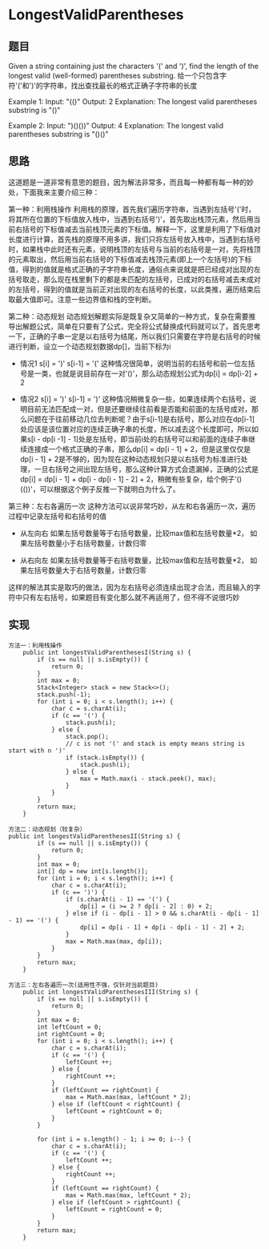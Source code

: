 # LongestValidParentheses

## 题目 
Given a string containing just the characters '(' and ')', find the length of the longest valid (well-formed) parentheses substring.
给一个只包含字符'('和')'的字符串，找出查找最长的格式正确子字符串的长度

Example 1:
Input: "(()"
Output: 2
Explanation: The longest valid parentheses substring is "()"

Example 2:
Input: ")()())"
Output: 4
Explanation: The longest valid parentheses substring is "()()"

## 思路
这道题是一道非常有意思的题目，因为解法非常多，而且每一种都有每一种的妙处，下面我来主要介绍三种：

第一种：利用栈操作
利用栈的原理，首先我们遍历字符串，当遇到左括号'('时，将其所在位置的下标值放入栈中，当遇到右括号')'，首先取出栈顶元素，然后用当前右括号的下标值减去当前栈顶元素的下标值。解释一下，这里是利用了下标值对长度进行计算，首先栈的原理不用多讲，我们只将左括号放入栈中，当遇到右括号时，如果栈中此时还有元素，说明栈顶的左括号与当前的右括号是一对，先将栈顶的元素取出，然后用当前右括号的下标值减去栈顶元素(即上一个左括号)的下标值，得到的值就是格式正确的子字符串长度，通俗点来说就是把已经成对出现的左括号取走，那么现在栈里剩下的都是未匹配的左括号，已成对的右括号减去未成对的左括号，得到的值就是当前正对出现的左右括号的长度，以此类推，遍历结束后取最大值即可。注意一些边界值和栈的空判断。

第二种：动态规划
动态规划解题实际是既复杂又简单的一种方式，复杂在需要推导出解题公式，简单在只要有了公式，完全将公式替换成代码就可以了。首先思考一下，正确的子串一定是以右括号为结尾，所以我们只需要在字符是右括号的时候进行判断，设立一个动态规划数据dp[]，当前下标为i

* 情况1
s[i] = ')' s[i-1] = '('
这种情况很简单，说明当前的右括号和前一位左括号是一类，也就是说目前存在一对'()'，那么动态规划公式为dp[i] = dp[i-2] + 2

* 情况2
s[i] = ')' s[i-1] = ')'
这种情况稍微复杂一些，如果连续两个右括号，说明目前无法匹配成一对，但是还要继续往前看是否能和前面的左括号成对，那么问题在于往前移动几位去判断呢？由于s[i-1]是右括号，那么对应在dp[i-1]处应该是该位置对应的连续正确子串的长度，所以减去这个长度即可，所以如果s[i - dp[i -1] - 1]处是左括号，即当前i处的右括号可以和前面的连续子串继续连接成一个格式正确的子串，那么dp[i] = dp[i - 1] + 2，但是这里仅仅是dp[i - 1] + 2是不够的，因为现在这种动态规划只是以右括号为标准进行处理，一旦右括号之间出现左括号，那么这种计算方式会遗漏掉，正确的公式是dp[i] = dp[i - 1] + dp[i - dp[i - 1] - 2] + 2，稍微有些复杂，给个例子'()(())'，可以根据这个例子反推一下就明白为什么了。

第三种：左右各遍历一次
这种方法可以说非常巧妙，从左和右各遍历一次，遍历过程中记录左括号和右括号的值
* 从左向右
如果左括号数量等于右括号数量，比较max值和左括号数量*2，
如果左括号数量小于右括号数量，计数归零

* 从右向左
如果左括号数量等于右括号数量，比较max值和左括号数量*2，
如果左括号数量大于右括号数量，计数归零

这样的解法其实是取巧的做法，因为左右括号必须连续出现才合法，而且输入的字符中只有左右括号，如果题目有变化那么就不再适用了，但不得不说很巧妙


## 实现 
```
方法一：利用栈操作
    public int longestValidParenthesesI(String s) {
        if (s == null || s.isEmpty()) {
            return 0;
        }
        int max = 0;
        Stack<Integer> stack = new Stack<>();
        stack.push(-1);
        for (int i = 0; i < s.length(); i++) {
            char c = s.charAt(i);
            if (c == '(') {
                stack.push(i);
            } else {
                stack.pop();
                // c is not '(' and stack is empty means string is start with n ')'
                if (stack.isEmpty()) {
                    stack.push(i);
                } else {
                    max = Math.max(i - stack.peek(), max);
                }
            }
        }
        return max;
    }
```

```
方法二：动态规划（较复杂）
public int longestValidParenthesesII(String s) {
        if (s == null || s.isEmpty()) {
            return 0;
        }
        int max = 0;
        int[] dp = new int[s.length()];
        for (int i = 0; i < s.length(); i++) {
            char c = s.charAt(i);
            if (c == ')') {
                if (s.charAt(i - 1) == '(') {
                    dp[i] = (i >= 2 ? dp[i - 2] : 0) + 2;
                } else if (i - dp[i - 1] > 0 && s.charAt(i - dp[i - 1] - 1) == '(') {
                    dp[i] = dp[i - 1] + dp[i - dp[i - 1] - 2] + 2;
                }
                max = Math.max(max, dp[i]);
            }
        }
        return max;
    }
```

```
方法三：左右各遍历一次(适用性不强，仅针对当前题目)
    public int longestValidParenthesesIII(String s) {
        if (s == null || s.isEmpty()) {
            return 0;
        }
        int max = 0;
        int leftCount = 0;
        int rightCount = 0;
        for (int i = 0; i < s.length(); i++) {
            char c = s.charAt(i);
            if (c == '(') {
                leftCount ++;
            } else {
                rightCount ++;
            }
            if (leftCount == rightCount) {
                max = Math.max(max, leftCount * 2);
            } else if (leftCount < rightCount) {
                leftCount = rightCount = 0;
            }
        }

        for (int i = s.length() - 1; i >= 0; i--) {
            char c = s.charAt(i);
            if (c == '(') {
                leftCount ++;
            } else {
                rightCount ++;
            }
            if (leftCount == rightCount) {
                max = Math.max(max, leftCount * 2);
            } else if (leftCount > rightCount) {
                leftCount = rightCount = 0;
            }
        }
        return max;
    }
```